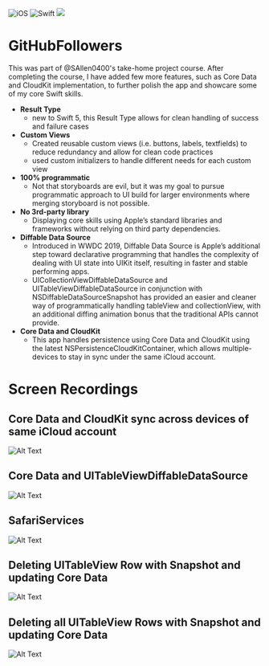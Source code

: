 ![iOS](https://img.shields.io/badge/iOS-13%20-blue)
![Swift](https://img.shields.io/badge/Swift-5-orange?logo=Swift&logoColor=white)
<a href="https://twitter.com/intent/follow?screen_name=ChrisSong"><img src="https://img.shields.io/badge/@chriisong-x?color=08a0e9&logo=twitter&logoColor=white" /></a>

# GitHubFollowers

This was part of @SAllen0400's take-home project course. After completing the course, I have added few more features, such as Core Data and CloudKit implementation, to further polish the app and showcare some of my core Swift skills.

* **Result Type**
    * new to Swift 5, this Result Type allows for clean handling of success and failure cases
* **Custom Views**
    * Created reusable custom views (i.e. buttons, labels, textfields) to reduce redundancy and allow for clean code practices
    * used custom initializers to handle different needs for each custom view
* **100% programmatic**
    * Not that storyboards are evil, but it was my goal to pursue programmatic approach to UI build for larger environments where merging storyboard is not possible.
* **No 3rd-party library**
    * Displaying core skills using Apple’s standard libraries and frameworks without relying on third party dependencies.
* **Diffable Data Source**
    * Introduced in WWDC 2019, Diffable Data Source is Apple’s additional step toward declarative programming that handles the complexity of dealing with UI state into UIKit itself, resulting in faster and stable performing apps. 
    * UICollectionViewDiffableDataSource and UITableViewDiffableDataSource in conjunction with NSDiffableDataSourceSnapshot has provided an easier and cleaner way of programmatically handling tableView and collectionView, with an additional diffing animation bonus that the traditional APIs cannot provide.
* **Core Data and CloudKit**
    * This app handles persistence using Core Data and CloudKit using the latest NSPersistenceCloudKitContainer, which allows multiple-devices to stay in sync under the same iCloud account.
    

# Screen Recordings

## Core Data and CloudKit sync across devices of same iCloud account
![Alt Text](https://media.giphy.com/media/gKO2vbpLlJVzPRIQmQ/giphy.gif)

## Core Data and UITableViewDiffableDataSource
![Alt Text](https://media.giphy.com/media/H82jkCq5l5YcdH9XC5/giphy.gif)

## SafariServices
![Alt Text](https://media.giphy.com/media/MEk5d1akwmKVZpAnZR/giphy.gif)

## Deleting UITableView Row with Snapshot and updating Core Data
![Alt Text](https://media.giphy.com/media/S8MjUXWFP3DIifXDPB/giphy.gif)

## Deleting all UITableView Rows with Snapshot and updating Core Data
![Alt Text](https://media.giphy.com/media/Ka1e3EblOPWFfRJpOO/giphy.gif)

